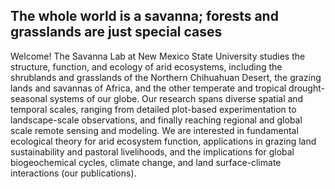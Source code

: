 ## The whole world is a savanna; forests and grasslands are just special cases

Welcome! The Savanna Lab at New Mexico State University studies the structure, function, and ecology of arid ecosystems, including the shrublands and grasslands of the Northern Chihuahuan Desert, the grazing lands and savannas of Africa, and the other temperate and tropical drought-seasonal systems of our globe. Our research spans diverse spatial and temporal scales, ranging from detailed plot-based experimentation to landscape-scale observations, and finally reaching regional and global scale remote sensing and modeling. We are interested in fundamental ecological theory for arid ecosystem function, applications in grazing land sustainability and pastoral livelihoods, and the implications for global biogeochemical cycles, climate change, and land surface-climate interactions (our publications).
<!--
**savanna-lab/savanna-lab** is a ✨ _special_ ✨ repository because its `README.md` (this file) appears on your GitHub profile.
-->
